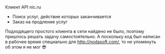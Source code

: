 Клиент API nic.ru

* Поиск услуг, действие которых заканчивается
* Заказ на продление услуг

Подходящего простого клиента в сети найдено не было, поэтому пришлось решать задачу самостоятельно.
А поскольку код был написан в рабочее время специально для http://nodasoft.com/, то не упомянуть об этом я не мог :sunglasses: 